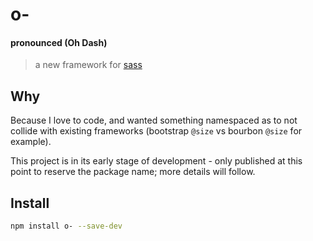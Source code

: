 # o- 

#### __pronounced **(Oh Dash)**__

> a new framework for [sass][0]

## Why

Because I love to code, and wanted something namespaced as to not collide with
existing frameworks (bootstrap `@size` vs bourbon `@size` for example).

This project is in its early stage of development - only published at this point
to reserve the package name; more details will follow.

## Install

```bash
npm install o- --save-dev
```

[0]: http://sass-lang.com
